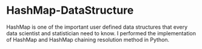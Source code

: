 # HashMap-DataStructure
HashMap is one of the important user defined data structures that every data scientist and statistician need to know. I performed the implementation of HashMap and HashMap chaining resolution method in Python.
